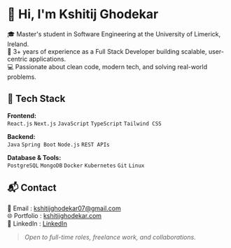 # 👋 Hi, I'm Kshitij Ghodekar

🎓 Master's student in Software Engineering at the University of Limerick, Ireland.  
💼 3+ years of experience as a Full Stack Developer building scalable, user-centric applications.  
💻 Passionate about clean code, modern tech, and solving real-world problems.

## 🚀 Tech Stack

**Frontend:**  
`React.js` `Next.js` `JavaScript` `TypeScript` `Tailwind CSS`  

**Backend:**  
`Java` `Spring Boot` `Node.js` `REST APIs`  

**Database & Tools:**  
`PostgreSQL` `MongoDB` `Docker` `Kubernetes` `Git` `Linux`

## 📬 Contact

📧 Email :  [kshitijghodekar07@gmail.com](mailto:kshitijghodekar07@gmail.com)  
🌐 Portfolio : [kshitijghodekar.com](https://kshitijghodekar.com)  
💼 LinkedIn : [LinkedIn](https://www.linkedin.com/in/kshitij-ghodekar)

> *Open to full-time roles, freelance work, and collaborations.*
